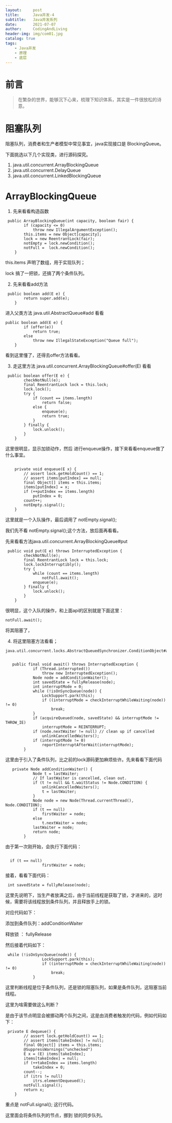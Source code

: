 ```yaml
---
layout:     post
title:      Java并发-4
subtitle:   Java并发系列
date:       2021-07-07
author:     CodingAndLiving
header-img: img/com01.jpg
catalog: true
tags:
    - Java并发
    - 原理
    - 底层
---
```

# 前言

> 在繁杂的世界，能够沉下心来，梳理下知识体系，其实是一件很放松的诗意。


# 阻塞队列

阻塞队列，消费者和生产者模型中常见事宜，java实现接口是 BlockingQueue。

下面挑选以下几个实现类，进行源码探究。

1. java.util.concurrent.ArrayBlockingQueue
2. java.util.concurrent.DelayQueue
3. java.util.concurrent.LinkedBlockingQueue

# ArrayBlockingQueue

1. 先来看看构造函数

```
 public ArrayBlockingQueue(int capacity, boolean fair) {
        if (capacity <= 0)
            throw new IllegalArgumentException();
        this.items = new Object[capacity];
        lock = new ReentrantLock(fair);
        notEmpty = lock.newCondition();
        notFull =  lock.newCondition();
    }
```
this.items 声明了数组，用于实现队列；

lock 搞了一把锁，还搞了两个条件队列。


2. 先来看看add方法

```
 public boolean add(E e) {
        return super.add(e);
    }
```

进入父类方法 java.util.AbstractQueue#add 看看
```
public boolean add(E e) {
        if (offer(e))
            return true;
        else
            throw new IllegalStateException("Queue full");
    }
```

看到这里懂了，还得去offer方法看看。


3. 走这里方法 java.util.concurrent.ArrayBlockingQueue#offer(E) 看看

```
 public boolean offer(E e) {
        checkNotNull(e);
        final ReentrantLock lock = this.lock;
        lock.lock();
        try {
            if (count == items.length)
                return false;
            else {
                enqueue(e);
                return true;
            }
        } finally {
            lock.unlock();
        }
    }

```


这里很明显，显示加锁动作，然后 进行enqueue操作，接下来看看enqueue做了什么事宜。

```

    private void enqueue(E x) {
        // assert lock.getHoldCount() == 1;
        // assert items[putIndex] == null;
        final Object[] items = this.items;
        items[putIndex] = x;
        if (++putIndex == items.length)
            putIndex = 0;
        count++;
        notEmpty.signal();
    }
```

这里就是一个入队操作，最后调用了 notEmpty.signal();

我们先不看 notEmpty.signal();这个方法，放后面再看看。

先来看看方法java.util.concurrent.ArrayBlockingQueue#put

```
 public void put(E e) throws InterruptedException {
        checkNotNull(e);
        final ReentrantLock lock = this.lock;
        lock.lockInterruptibly();
        try {
            while (count == items.length)
                notFull.await();
            enqueue(e);
        } finally {
            lock.unlock();
        }
    }
```

很明显，这个入队的操作，和上面api的区别就是下面这里：

```
notFull.await();
```

将其阻塞了，

4. 将这里阻塞方法看看；

```
java.util.concurrent.locks.AbstractQueuedSynchronizer.ConditionObject#await()


   public final void await() throws InterruptedException {
            if (Thread.interrupted())
                throw new InterruptedException();
            Node node = addConditionWaiter();
            int savedState = fullyRelease(node);
            int interruptMode = 0;
            while (!isOnSyncQueue(node)) {
                LockSupport.park(this);
                if ((interruptMode = checkInterruptWhileWaiting(node)) != 0)
                    break;
            }
            if (acquireQueued(node, savedState) && interruptMode != THROW_IE)
                interruptMode = REINTERRUPT;
            if (node.nextWaiter != null) // clean up if cancelled
                unlinkCancelledWaiters();
            if (interruptMode != 0)
                reportInterruptAfterWait(interruptMode);
        }

```

这里由于引入了条件队列，比之前的lock源码更加麻烦些许。先来看看下面代码

```
   private Node addConditionWaiter() {
            Node t = lastWaiter;
            // If lastWaiter is cancelled, clean out.
            if (t != null && t.waitStatus != Node.CONDITION) {
                unlinkCancelledWaiters();
                t = lastWaiter;
            }
            Node node = new Node(Thread.currentThread(), Node.CONDITION);
            if (t == null)
                firstWaiter = node;
            else
                t.nextWaiter = node;
            lastWaiter = node;
            return node;
        }
```

由于第一次刚开始，会执行下面代码：

```

  if (t == null)
                firstWaiter = node;
```

接着，看看下面代码：

```
 int savedState = fullyRelease(node);
```

这里先说明下，当生产者放满之后，由于当前线程是获取了锁，才进来的，这时候，需要将该线程放到条件队列，并且释放手上的锁。

对应代码如下：

添加到条件队列：addConditionWaiter

释放锁 ： fullyRelease



然后接着代码如下：

```
 while (!isOnSyncQueue(node)) {
                LockSupport.park(this);
                if ((interruptMode = checkInterruptWhileWaiting(node)) != 0)
                    break;
            }
```

这里判断线程是位于条件队列，还是锁的阻塞队列，如果是条件队列，这阻塞当前线程。

这里为啥需要做这么判断？

是由于该节点明显会被挪动两个队列之间，这是由消费者触发的代码，例如代码如下：

```
 private E dequeue() {
        // assert lock.getHoldCount() == 1;
        // assert items[takeIndex] != null;
        final Object[] items = this.items;
        @SuppressWarnings("unchecked")
        E x = (E) items[takeIndex];
        items[takeIndex] = null;
        if (++takeIndex == items.length)
            takeIndex = 0;
        count--;
        if (itrs != null)
            itrs.elementDequeued();
        notFull.signal();
        return x;
    }
```

重点是         notFull.signal();  这行代码。

这里面会将条件队列的节点，挪到 锁的同步队列。

